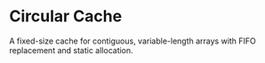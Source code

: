 # Circular Cache
A fixed-size cache for contiguous, variable-length arrays with FIFO replacement and static allocation.
